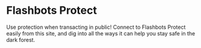 # Flashbots Protect

Use protection when transacting in public! Connect to Flashbots Protect easily from this site, and dig into all the ways it can help you stay safe in the dark forest.